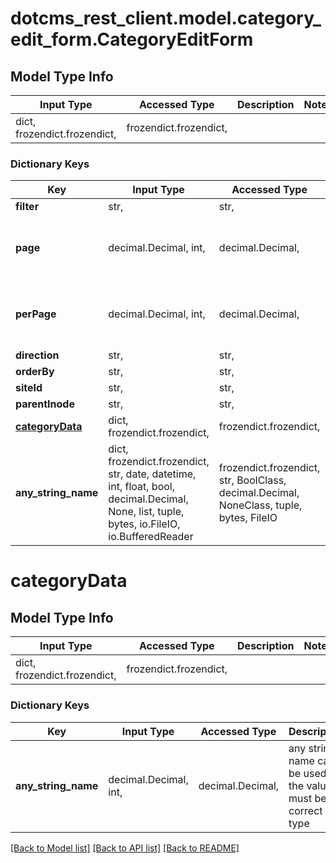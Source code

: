 # dotcms_rest_client.model.category_edit_form.CategoryEditForm

## Model Type Info
Input Type | Accessed Type | Description | Notes
------------ | ------------- | ------------- | -------------
dict, frozendict.frozendict,  | frozendict.frozendict,  |  | 

### Dictionary Keys
Key | Input Type | Accessed Type | Description | Notes
------------ | ------------- | ------------- | ------------- | -------------
**filter** | str,  | str,  |  | [optional] 
**page** | decimal.Decimal, int,  | decimal.Decimal,  |  | [optional] value must be a 32 bit integer
**perPage** | decimal.Decimal, int,  | decimal.Decimal,  |  | [optional] value must be a 32 bit integer
**direction** | str,  | str,  |  | [optional] 
**orderBy** | str,  | str,  |  | [optional] 
**siteId** | str,  | str,  |  | [optional] 
**parentInode** | str,  | str,  |  | [optional] 
**[categoryData](#categoryData)** | dict, frozendict.frozendict,  | frozendict.frozendict,  |  | [optional] 
**any_string_name** | dict, frozendict.frozendict, str, date, datetime, int, float, bool, decimal.Decimal, None, list, tuple, bytes, io.FileIO, io.BufferedReader | frozendict.frozendict, str, BoolClass, decimal.Decimal, NoneClass, tuple, bytes, FileIO | any string name can be used but the value must be the correct type | [optional]

# categoryData

## Model Type Info
Input Type | Accessed Type | Description | Notes
------------ | ------------- | ------------- | -------------
dict, frozendict.frozendict,  | frozendict.frozendict,  |  | 

### Dictionary Keys
Key | Input Type | Accessed Type | Description | Notes
------------ | ------------- | ------------- | ------------- | -------------
**any_string_name** | decimal.Decimal, int,  | decimal.Decimal,  | any string name can be used but the value must be the correct type | [optional] value must be a 32 bit integer

[[Back to Model list]](../../README.md#documentation-for-models) [[Back to API list]](../../README.md#documentation-for-api-endpoints) [[Back to README]](../../README.md)

